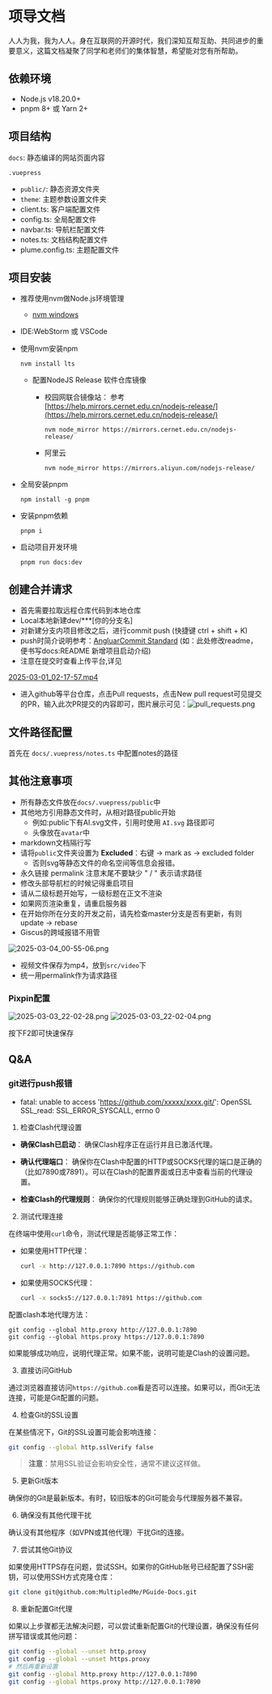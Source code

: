 # 项导文档

人人为我，我为人人。身在互联网的开源时代，我们深知互帮互助、共同进步的重要意义，这篇文档凝聚了同学和老师们的集体智慧，希望能对您有所帮助。

## 依赖环境
- Node.js v18.20.0+ 
- pnpm 8+ 或 Yarn 2+

## 项目结构

`docs`: 静态编译的网站页面内容

`.vuepress`
 - `public/`: 静态资源文件夹
 - `theme`: 主题参数设置文件夹
 - client.ts: 客户端配置文件
 - config.ts: 全局配置文件
 - navbar.ts: 导航栏配置文件
 - notes.ts: 文档结构配置文件
 - plume.config.ts: 主题配置文件

## 项目安装
- 推荐使用nvm做Node.js环境管理
  - [nvm windows](https://github.com/coreybutler/nvm-windows)
- IDE:WebStorm 或 VSCode



- 使用nvm安装npm
    ```shell
    nvm install lts
    ```
  - 配置NodeJS Release 软件仓库镜像
    - 校园网联合镜像站：
    参考 [https://help.mirrors.cernet.edu.cn/nodejs-release/](https://help.mirrors.cernet.edu.cn/nodejs-release/)

      ```shell
      nvm node_mirror https://mirrors.cernet.edu.cn/nodejs-release/
      ```
    - 阿里云
      ```shell
      nvm node_mirror https://mirrors.aliyun.com/nodejs-release/
      ```
- 全局安装pnpm
    ```shell
    npm install -g pnpm
    ```
- 安装pnpm依赖
    ```shell
    pnpm i
    ```
- 启动项目开发环境
    ```shell
    pnpm run docs:dev
    ```

## 创建合并请求
- 首先需要拉取远程仓库代码到本地仓库
- Local本地新建dev/***[你的分支名]
- 对新建分支内项目修改之后，进行commit push
  (快捷键 ctrl + shift + K)
- push时简介说明参考：[AngluarCommit Standard](https://zj-git-guide.readthedocs.io/zh-cn/latest/message/Angular%E6%8F%90%E4%BA%A4%E4%BF%A1%E6%81%AF%E8%A7%84%E8%8C%83/)
  (如：此处修改readme，便书写docs:README 新增项目启动介绍)
- 注意在提交时查看上传平台,详见

[2025-03-01_02-17-57.mp4](/src/2025-03-01_02-17-57.mp4)

- 进入github等平台仓库，点击Pull requests，点击New pull request可见提交的PR，输入此次PR提交的内容即可，图片展示可见：![pull_requests.png](docs%2F.vuepress%2Fpublic%2Fsrc%2Fpull_requests.png)

<CardGrid>

</CardGrid>

## 文件路径配置

首先在 `docs/.vuepress/notes.ts` 中配置notes的路径

## 其他注意事项
- 所有静态文件放在`docs/.vuepress/public`中
- 其他地方引用静态文件时，从相对路径public开始
  - 例如:public下有AI.svg文件，引用时使用 `AI.svg` 路径即可
  - 头像放在`avatar`中
- markdown文档隔行写
- 请将`public`文件夹设置为 **Excluded**：右键 -> mark as -> excluded folder
  - 否则svg等静态文件的命名空间等信息会报错。
- 永久链接 permalink 注意末尾不要缺少 " / " 表示请求路径
- 修改头部导航栏的时候记得重启项目
- 请从二级标题开始写，一级标题在正文不渲染
- 如果网页渲染重复，请重启服务器
- 在开始你所在分支的开发之前，请先检查master分支是否有更新，有则update → rebase
- Giscus的跨域报错不用管

![2025-03-04_00-55-06.png](/src/2025-03-04_00-55-06.png)

- 视频文件保存为mp4，放到`src/video`下
- 统一用permalink作为请求路径
### Pixpin配置
![2025-03-03_22-02-28.png](docs/.vuepress/public/src/2025-03-03_22-02-28.png)
![2025-03-03_22-02-04.png](docs/.vuepress/public/src/2025-03-03_22-02-04.png)

按下F2即可快速保存

## Q&A
### git进行push报错

- fatal: unable to access 'https://github.com/xxxxx/xxxx.git/': OpenSSL SSL_read: SSL_ERROR_SYSCALL, errno 0

1. 检查Clash代理设置

- **确保Clash已启动**：
  确保Clash程序正在运行并且已激活代理。

- **确认代理端口**：
  确保你在Clash中配置的HTTP或SOCKS代理的端口是正确的（比如7890或7891）。可以在Clash的配置界面或日志中查看当前的代理设置。

- **检查Clash的代理规则**：
  确保你的代理规则能够正确处理到GitHub的请求。

2. 测试代理连接

在终端中使用`curl`命令，测试代理是否能够正常工作：

- 如果使用HTTP代理：

  ```bash
  curl -x http://127.0.0.1:7890 https://github.com
  ```

- 如果使用SOCKS代理：

  ```bash
  curl -x socks5://127.0.0.1:7891 https://github.com
  ```

配置clash本地代理方法：

```shell
git config --global http.proxy http://127.0.0.1:7890
git config --global https.proxy https://127.0.0.1:7890
```

如果能够成功响应，说明代理正常。如果不能，说明可能是Clash的设置问题。

3. 直接访问GitHub

通过浏览器直接访问`https://github.com`看是否可以连接。如果可以，而Git无法连接，可能是Git配置的问题。

4. 检查Git的SSL设置

在某些情况下，Git的SSL设置可能会影响连接：

```bash
git config --global http.sslVerify false
```

> **注意**：禁用SSL验证会影响安全性，通常不建议这样做。

5. 更新Git版本

确保你的Git是最新版本。有时，较旧版本的Git可能会与代理服务器不兼容。

6. 确保没有其他代理干扰

确认没有其他程序（如VPN或其他代理）干扰Git的连接。

7. 尝试其他Git协议

如果使用HTTPS存在问题，尝试SSH。如果你的GitHub账号已经配置了SSH密钥，可以使用SSH方式克隆仓库：

```bash
git clone git@github.com:MultipledMe/PGuide-Docs.git
```

8. 重新配置Git代理

如果以上步骤都无法解决问题，可以尝试重新配置Git的代理设置，确保没有任何拼写错误或其他问题：

```bash
git config --global --unset http.proxy
git config --global --unset https.proxy
# 然后再重新设置
git config --global http.proxy http://127.0.0.1:7890
git config --global https.proxy http://127.0.0.1:7890
```


